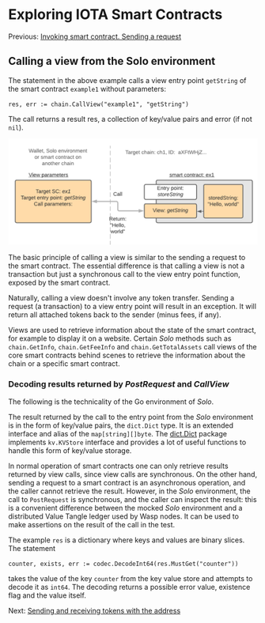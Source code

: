 # Exploring IOTA Smart Contracts

Previous: [Invoking smart contract. Sending a request](06.md)   

## Calling a view from the Solo environment
The statement in the above example calls a view entry point `getString` of the smart contract `example1` without parameters:
```
res, err := chain.CallView("example1", "getString")
```
The call returns a result res, a collection of key/value pairs and error (if not `nil`).

![](call_view.png)

The basic principle of calling a view is similar to the sending a request to the smart contract. 
The essential difference is that calling a view is not a transaction but just a synchronous call 
to the view entry point function, exposed by the smart contract.

Naturally, calling a view doesn't involve any token transfer. 
Sending a request (a transaction) to a view entry point will result in an exception. It will return 
all attached tokens back to the sender (minus fees, if any).

Views are used to retrieve information about the state of the smart contract, 
for example to display it on a website. Certain _Solo_ methods such as `chain.GetInfo`, 
`chain.GetFeeInfo` and `chain.GetTotalAssets` call views of the core smart contracts behind scenes 
to retrieve the information about the chain or a specific smart contract.

### Decoding results returned by _PostRequest_ and _CallView_
The following is the technicality of the Go environment of _Solo_.

The result returned by the call to the entry point from the _Solo_ environment is in the form of key/value pairs, 
the `dict.Dict` type. 
It is an extended interface and alias of the `map[string][]byte`. 
The [dict.Dict](https://github.com/iotaledger/wasp/blob/develop/packages/kv/dict/dict.go) package implements 
`kv.KVStore` interface and provides a lot of useful functions to handle this form of key/value storage.

In normal operation of smart contracts one can only retrieve results returned by view calls, 
since view calls are synchronous. 
On the other hand, sending a request to a smart contract is an asynchronous operation, and 
the caller cannot retrieve the result. 
However, in the _Solo_ environment, the call to `PostRequest` is synchronous, and the caller can inspect 
the result: this is a convenient difference between the mocked _Solo_ environment and a 
distributed Value Tangle ledger used by Wasp nodes. 
It can be used to make assertions on the result of the call in the test.

The example `res` is a dictionary where keys and values are binary slices. The statement
```
counter, exists, err := codec.DecodeInt64(res.MustGet("counter")) 
```
takes the value of the key `counter` from the key value store and attempts to decode it as `int64`.
The decoding returns a possible error value, existence flag and the value itself.
 
Next: [Sending and receiving tokens with the address](08.md) 